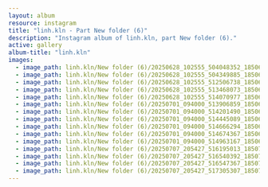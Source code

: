 ```yaml
---
layout: album
resource: instagram
title: "linh.kln - Part New folder (6)"
description: "Instagram album of linh.kln, part New folder (6)."
active: gallery
album-title: "linh.kln"
images:
  - image_path: linh.kln/New folder (6)/20250628_102555_504048352_18506025811008644_5351773292287653048_n.jpg
  - image_path: linh.kln/New folder (6)/20250628_102555_504349885_18506025784008644_3639512464473348586_n.jpg
  - image_path: linh.kln/New folder (6)/20250628_102555_512506738_18506025853008644_4455829818056747601_n.jpg
  - image_path: linh.kln/New folder (6)/20250628_102555_513468073_18506025802008644_3475747002149397874_n.jpg
  - image_path: linh.kln/New folder (6)/20250628_102555_514070977_18506025862008644_2821703950428185514_n.jpg
  - image_path: linh.kln/New folder (6)/20250701_094000_513906859_18506476654008644_4094979324927926491_n.jpg
  - image_path: linh.kln/New folder (6)/20250701_094000_514201490_18506476603008644_847912588138657986_n.jpg
  - image_path: linh.kln/New folder (6)/20250701_094000_514445089_18506476570008644_989939740471125829_n.jpg
  - image_path: linh.kln/New folder (6)/20250701_094000_514666294_18506476585008644_4359175630428523902_n.jpg
  - image_path: linh.kln/New folder (6)/20250701_094000_514674367_18506476639008644_256201603713937719_n.jpg
  - image_path: linh.kln/New folder (6)/20250701_094000_514963167_18506476630008644_3885172154983670621_n.jpg
  - image_path: linh.kln/New folder (6)/20250707_205427_516195013_18507671704008644_5498222112083334871_n.jpg
  - image_path: linh.kln/New folder (6)/20250707_205427_516540392_18507671665008644_3441611390752515730_n.jpg
  - image_path: linh.kln/New folder (6)/20250707_205427_516547367_18507671734008644_4396195096708075198_n.jpg
  - image_path: linh.kln/New folder (6)/20250707_205427_517305307_18507671683008644_6697241259694176806_n.jpg
---
```

